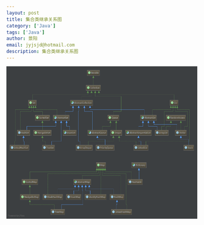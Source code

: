 ```yaml
---
layout: post
title: 集合类继承关系图
category: ['Java']
tags: ['Java']
author: 景阳
email: jyjsjd@hotmail.com
description: 集合类继承关系图
---
```



<img src="/assets/img/list.png" width="500" height="400"/>
